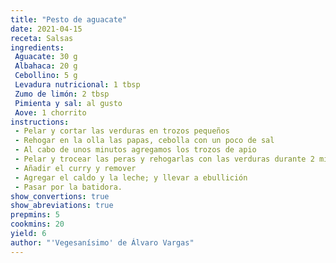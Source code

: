 ```yaml
---
title: "Pesto de aguacate"
date: 2021-04-15
receta: Salsas
ingredients:
 Aguacate: 30 g
 Albahaca: 20 g 
 Cebollino: 5 g
 Levadura nutricional: 1 tbsp
 Zumo de limón: 2 tbsp
 Pimienta y sal: al gusto
 Aove: 1 chorrito
instructions:
 - Pelar y cortar las verduras en trozos pequeños
 - Rehogar en la olla las papas, cebolla con un poco de sal
 - Al cabo de unos minutos agregamos los trozos de apio
 - Pelar y trocear las peras y rehogarlas con las verduras durante 2 minutos
 - Añadir el curry y remover
 - Agregar el caldo y la leche; y llevar a ebullición
 - Pasar por la batidora.
show_convertions: true
show_abreviations: true
prepmins: 5
cookmins: 20
yield: 6
author: "'Vegesanísimo' de Álvaro Vargas"
---
```

<!--stackedit_data:
eyJoaXN0b3J5IjpbLTE1ODQ1MDcyOTJdfQ==
-->